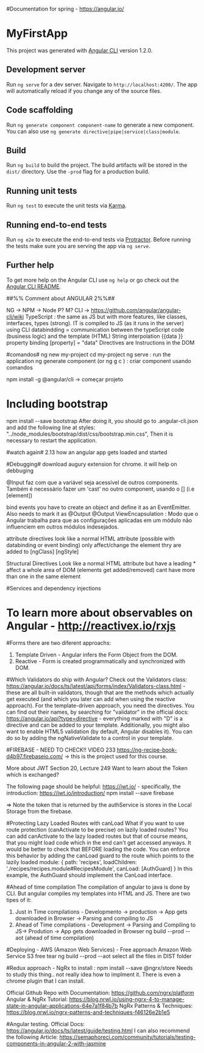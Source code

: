 #Documentation for spring - https://angular.io/

# MyFirstApp

This project was generated with [Angular CLI](https://github.com/angular/angular-cli) version 1.2.0.

## Development server

Run `ng serve` for a dev server. Navigate to `http://localhost:4200/`. The app will automatically reload if you change any of the source files.

## Code scaffolding

Run `ng generate component component-name` to generate a new component. You can also use `ng generate directive|pipe|service|class|module`.

## Build

Run `ng build` to build the project. The build artifacts will be stored in the `dist/` directory. Use the `-prod` flag for a production build.

## Running unit tests

Run `ng test` to execute the unit tests via [Karma](https://karma-runner.github.io).

## Running end-to-end tests

Run `ng e2e` to execute the end-to-end tests via [Protractor](http://www.protractortest.org/).
Before running the tests make sure you are serving the app via `ng serve`.

## Further help

To get more help on the Angular CLI use `ng help` or go check out the [Angular CLI README](https://github.com/angular/angular-cli/blob/master/README.md).

##%% Comment about ANGULAR 2%%##

NG ->
NPM -> Node P? M? 
CLI -> https://github.com/angular/angular-cli/wiki
TypeScript :  the same as JS but with more features, like classes, interfaces, types (strong). IT is compiled to JS (as it runs in the server) using CLI
databindding = communication between the typeScript code (business logic) and the template (HTML)
String interpolation {{data }}
property binding [property] = "data"
Directives are Instructions in the DOM

#comandos#
ng new my-project
cd my-project
ng serve : run the application
ng generate component <name> (or ng g c <name>) : criar component usando comandos 

npm install -g @angular/cli -> começar projeto

# Including bootstrap #
npm install --save bootstrap
After doing it, you should go to .angular-cli.json and add the following line at styles: "../node_modules/bootstrap/dist/css/bootstrap.min.css",
Then it is necessary to restart the application.

#watch again#
2.13 how an angular app gets loaded and started

#Debugging#
download augury extension for chrome. it will help on debbuging


@Input faz com que a variável seja acessível de outros components.
Também é necessário  fazer um 'cast' no outro component, usando o [] (i.e [element])


bind events you have to create an object and define it as an EventEmitter. Also needs to mark it as @Output
@Output 
ViewEncapsulation : Modo que o Angular trabalha para que as configurações aplicadas em um módulo não influenciem em outros módulos indesejados.


attribute directives 
look like a normal HTML attribute (possible with databinding or event binding)
only affect/change the element thry are added to
[ngClass] [ngStyle]

Structural Directives
Look like a normal HTML attribute but have a leading * 
affect a whole area of DOM (elements get added/removed)
cant have more than one in the same element


#Services and dependency injections

# To learn more about observables on Angular - http://reactivex.io/rxjs


#Forms
there are two diferent approachs:
  1) Template Driven - Angular infers the Form Object from the DOM.
  2) Reactive - Form is created programmatically and synchronized with DOM.
  
#Which Validators do ship with Angular? 
  Check out the Validators class: https://angular.io/docs/ts/latest/api/forms/index/Validators-class.html - these are all built-in validators, though that are the methods which actually get executed (and which you later can add when using the reactive approach).
  For the template-driven approach, you need the directives. You can find out their names, by searching for "validator" in the official docs: https://angular.io/api?type=directive - everything marked with "D" is a directive and can be added to your template.
  Additionally, you might also want to enable HTML5 validation (by default, Angular disables it). You can do so by adding the ngNativeValidate  to a control in your template.


#FIREBASE - NEED TO CHECK!! VIDEO 233
https://ng-recipe-book-d4b97.firebaseio.com/ -> this is the project used for this course.


More about JWT
Section 20, Lecture 249
Want to learn about the Token which is exchanged? 

The following page should be helpful: https://jwt.io/ - specifically, the introduction: https://jwt.io/introduction/
npm install --save firebase

=> Note the token that is returned by the authService is stores in the Local Storage from the firebase.
  
#Protecting Lazy Loaded Routes with canLoad
  What if you want to use route protection (canActivate  to be precise) on lazily loaded routes?
  You can add canActivate to the lazy loaded routes but that of course means, that you might load code which in the end can't get accessed anyways. It would be better to check that BEFORE loading the code.
  You can enforce this behavior by adding the canLoad  guard to the route which points to the lazily loaded module:
  { path: 'recipes', loadChildren: './recipes/recipes.module#RecipesModule', canLoad: [AuthGuard] } 
  In this example, the AuthGuard  should implement the CanLoad interface.


#Ahead of time compilation
The compilation of angular to java is done by CLI. But angular compiles my templates into HTML and JS. There are two tipes of it:
1) Just in Time compilations - Developmento -> production -> App gets downloaded in Browser -> Parsing and compiling to JS
2) Ahead of Time compilations - Development -> Parsing and Compiling to JS-> Prodution -> App gets downloaded in Browser
ng build --prod --aot (ahead of time compilation)


#Deploying - AWS (Amazon Web Services) - Free approach
Amazon Web Service S3 free tear
ng build --prod --aot
select all the files in DIST folder


#Redux approach - NgRx 
 to install : npm install --save @ngrx/store
 Needs to study this thing.. not really idea how to implment it.
 There is even a chrome plugin that I can install.
 
Official Github Repo with Documentation: https://github.com/ngrx/platform
Angular & NgRx Tutorial: https://blog.nrwl.io/using-ngrx-4-to-manage-state-in-angular-applications-64e7a1f84b7b
NgRx Patterns & Techniques: https://blog.nrwl.io/ngrx-patterns-and-techniques-f46126e2b1e5


#Angular testing.
Official Docs: https://angular.io/docs/ts/latest/guide/testing.html
I can also recommend the following Article: https://semaphoreci.com/community/tutorials/testing-components-in-angular-2-with-jasmine
